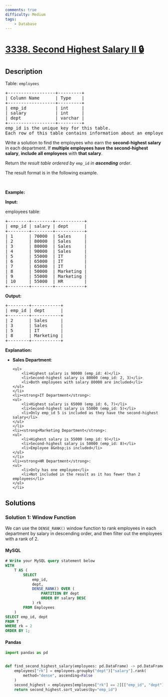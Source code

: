 ```yaml
---
comments: true
difficulty: Medium
tags:
    - Database
---
```


<!-- problem:start -->

# [3338. Second Highest Salary II 🔒](https://leetcode.com/problems/second-highest-salary-ii)

## Description

<!-- description:start -->

<p>Table: <code>employees</code></p>

<pre>
+------------------+---------+
| Column Name      | Type    |
+------------------+---------+
| emp_id           | int     |
| salary           | int     |
| dept             | varchar |
+------------------+---------+
emp_id is the unique key for this table.
Each row of this table contains information about an employee including their ID, salary, and department.
</pre>

<p>Write a solution to find the employees who earn the <strong>second-highest salary</strong> in each department. If <strong>multiple employees have the second-highest salary</strong>, <strong>include</strong> <strong>all employees</strong> with <strong>that salary</strong>.</p>

<p>Return <em>the result table</em> <em>ordered by</em> <code>emp_id</code> <em>in</em> <em><strong>ascending</strong></em> <em>order</em>.</p>

<p>The result format is in the following example.</p>

<p>&nbsp;</p>
<p><strong class="example">Example:</strong></p>

<div class="example-block">
<p><strong>Input:</strong></p>

<p>employees table:</p>

<pre class="example-io">
+--------+--------+-----------+
| emp_id | salary | dept      |
+--------+--------+-----------+
| 1      | 70000  | Sales     |
| 2      | 80000  | Sales     |
| 3      | 80000  | Sales     |
| 4      | 90000  | Sales     |
| 5      | 55000  | IT        |
| 6      | 65000  | IT        |
| 7      | 65000  | IT        |
| 8      | 50000  | Marketing |
| 9      | 55000  | Marketing |
| 10     | 55000  | HR        |
+--------+--------+-----------+
</pre>

<p><strong>Output:</strong></p>

<pre class="example-io">
+--------+-----------+
| emp_id | dept      |
+--------+-----------+
| 2      | Sales     |
| 3      | Sales     |
| 5      | IT        |
| 8      | Marketing |
+--------+-----------+
</pre>

<p><strong>Explanation:</strong></p>

<ul>
	<li><strong>Sales Department</strong>:

    <ul>
    	<li>Highest salary is 90000 (emp_id: 4)</li>
    	<li>Second-highest salary is 80000 (emp_id: 2, 3)</li>
    	<li>Both employees with salary 80000 are included</li>
    </ul>
    </li>
    <li><strong>IT Department</strong>:
    <ul>
    	<li>Highest salary is 65000 (emp_id: 6, 7)</li>
    	<li>Second-highest salary is 55000 (emp_id: 5)</li>
    	<li>Only emp_id 5 is included as they have the second-highest salary</li>
    </ul>
    </li>
    <li><strong>Marketing Department</strong>:
    <ul>
    	<li>Highest salary is 55000 (emp_id: 9)</li>
    	<li>Second-highest salary is 50000 (emp_id: 8)</li>
    	<li>Employee 8&nbsp;is included</li>
    </ul>
    </li>
    <li><strong>HR Department</strong>:
    <ul>
    	<li>Only has one employee</li>
    	<li>Not included in the result as it has fewer than 2 employees</li>
    </ul>
    </li>

</ul>
</div>

<!-- description:end -->

## Solutions

<!-- solution:start -->

### Solution 1: Window Function

We can use the `DENSE_RANK()` window function to rank employees in each department by salary in descending order, and then filter out the employees with a rank of $2$.

<!-- tabs:start -->

#### MySQL

```sql
# Write your MySQL query statement below
WITH
    T AS (
        SELECT
            emp_id,
            dept,
            DENSE_RANK() OVER (
                PARTITION BY dept
                ORDER BY salary DESC
            ) rk
        FROM Employees
    )
SELECT emp_id, dept
FROM T
WHERE rk = 2
ORDER BY 1;
```

#### Pandas

```python
import pandas as pd


def find_second_highest_salary(employees: pd.DataFrame) -> pd.DataFrame:
    employees["rk"] = employees.groupby("dept")["salary"].rank(
        method="dense", ascending=False
    )
    second_highest = employees[employees["rk"] == 2][["emp_id", "dept"]]
    return second_highest.sort_values(by="emp_id")
```

<!-- tabs:end -->

<!-- solution:end -->

<!-- problem:end -->
